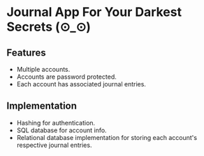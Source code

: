 # Journal App For Your Darkest Secrets (⊙_⊙)
## Features
* Multiple accounts.
* Accounts are password protected.
* Each account has associated journal entries.

## Implementation
* Hashing for authentication.
* SQL database for account info.
* Relational database implementation for storing each account's respective journal entries.
